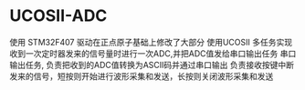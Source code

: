 # UCOSII-ADC
 使用 STM32F407
  驱动在正点原子基础上修改了大部分
  使用UCOSII 多任务实现
收到一次定时器发来的信号量时进行一次ADC,并把ADC值发给串口输出任务
串口输出任务, 负责把收到的ADC值转换为ASCII码并通过串口输出
负责接收按键中断发来的信号，短按则开始进行波形采集和发送，长按则关闭波形采集和发送
	










